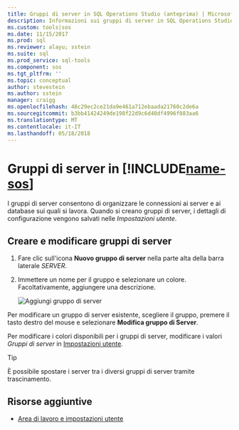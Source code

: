 ```yaml
---
title: Gruppi di server in SQL Operations Studio (anteprima) | Microsoft Docs
description: Informazioni sui gruppi di server in SQL Operations Studio (anteprima).
ms.custom: tools|sos
ms.date: 11/15/2017
ms.prod: sql
ms.reviewer: alayu; sstein
ms.suite: sql
ms.prod_service: sql-tools
ms.component: sos
ms.tgt_pltfrm: ''
ms.topic: conceptual
author: stevestein
ms.author: sstein
manager: craigg
ms.openlocfilehash: 48c29ec2ce21da9e461a712ebaada21760c2de6a
ms.sourcegitcommit: b3bb41424249de198f22d9c6d40df4996f083aa6
ms.translationtype: MT
ms.contentlocale: it-IT
ms.lasthandoff: 05/18/2018
---
```

# <a name="server-groups-in-includename-sosincludesname-sos-shortmd"></a>Gruppi di server in [!INCLUDE[name-sos](../includes/name-sos-short.md)]

I gruppi di server consentono di organizzare le connessioni ai server e ai database sui quali si lavora. Quando si creano gruppi di server, i dettagli di configurazione vengono salvati nelle *Impostazioni utente*.

## <a name="create-and-edit-server-groups"></a>Creare e modificare gruppi di server

1. Fare clic sull'icona **Nuovo gruppo di server** nella parte alta della barra laterale *SERVER*.
2. Immettere un nome per il gruppo e selezionare un colore. Facoltativamente, aggiungere una descrizione.

   ![Aggiungi gruppo di server](./media/server-groups/add-server-group.png)

Per modificare un gruppo di server esistente, scegliere il gruppo, premere il tasto destro del mouse e selezionare **Modifica gruppo di Server**.

Per modificare i colori disponibili per i gruppi di server, modificare i valori  *Gruppi di server* in [Impostazioni utente](settings.md).

> [!TIP]
> È possibile spostare i server tra i diversi gruppi di server tramite trascinamento.



## <a name="additional-resources"></a>Risorse aggiuntive
- [Area di lavoro e impostazioni utente](settings.md)